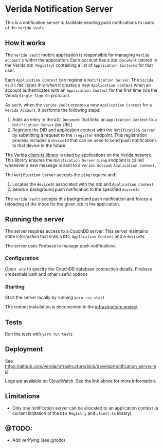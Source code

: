 
# Verida Notification Server

This is a notification server to facilitate sending push notifications to users of the `Verida Vault`.

## How it works

The `Verida Vault` mobile application is responsible for managing `Verida Account`'s within the application. Each account has a `DID Document` (stored in the Verida `DID Registry`) containing a list of `Application Contexts` for that user.

Each `Application Context` can register a `Notification Server`. The `Verida Vault` facilitates this when it creates a new `Application Context` when an account authenticates with an `Application Context` for the first time (via the Verida `Single Sign On` protocol).

As such, when the `Verida Vault` creates a new `Application Context` for a `Verida Account`, it performs the following steps:

1. Adds an entry in the `DID Document` that links an `Application Context` to a `Notification Server` (by URL)
2. Registers the DID and application context with the `Notification Server` by submitting a request to the `/register` endpoint. This registration process includes a `deviceId` that can be used to send push notifications to that device in the future.

The Verida [client-ts library](https://github.com/verida/verida-js/tree/main/packages/client-ts) is used by applications on the Verida network. This library ensures the `Notification Server` `/ping` endpoint is called whenever a new message is sent to a `Verida Account` `Application Context`.

The `Notification Server` accepts the `ping` request and:

1. Locates the `deviceId` associated with the `DID` and `Application Context`
2. Sends a background push notification to the specified `deviceId`

The `Verida Vault` accepts this background push notification and forces a reloading of the inbox for the given `DID` in the application.

## Running the server

The server requires access to a CouchDB server. This server maintains state information that links a `DID`, `Application Context` and a `deviceId`.

The server uses Firebase to manage push notifications.

### Configuration

Open `.env` to specify the CouchDB database connection details, Firebase credentials path and other useful options

### Starting

Start the server locally by running `yarn run start`

The testnet installation is documented in the [infrastructure project](https://github.com/verida/infrastructure/blob/develop/notification_server.md)

## Tests

Run the tests with `yarn run tests`

## Deployment

See https://github.com/verida/infrastructure/blob/develop/notification_server.md

Logs are available on CloudWatch. See the link above for more information. 

## Limitations

- Only one notification server can be allocated to an application context (a current limitation of the `DID Registry` and `client-ts` library)

## @TODO:

- Add verifying (see @todo)
